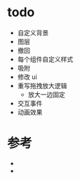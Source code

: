 # todo

- 自定义背景
- 图层
- 撤回
- 每个组件自定义样式
- 吸附
- 修改 ui
- 重写拖拽放大逻辑
  - 放大一边固定
- 交互事件
- 动画效果

# 参考

- [](https://github.com/drinkjs/mojito)
- [](https://github.com/woai3c/Front-end-articles/issues/20)
